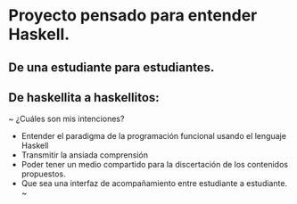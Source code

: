 # Proyecto pensado para entender Haskell. 
## De una estudiante para estudiantes.
## De haskellita a haskellitos:
 ~ ¿Cuáles son mis intenciones? 
  * Entender el paradigma de la programación funcional usando el lenguaje Haskell
  * Transmitir la ansiada comprensión
  * Poder tener un medio compartido para la discertación de los contenidos propuestos.
  * Que sea una interfaz de acompañamiento entre estudiante a estudiante. ~

